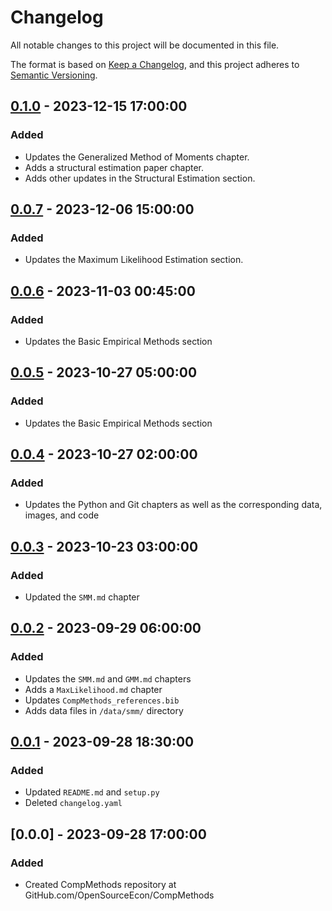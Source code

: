 # Changelog

All notable changes to this project will be documented in this file.

The format is based on [Keep a Changelog](https://keepachangelog.com/en/1.0.0/),
and this project adheres to [Semantic Versioning](https://semver.org/spec/v2.0.0.html).

## [0.1.0] - 2023-12-15 17:00:00

### Added
- Updates the Generalized Method of Moments chapter.
- Adds a structural estimation paper chapter.
- Adds other updates in the Structural Estimation section.

## [0.0.7] - 2023-12-06 15:00:00

### Added
- Updates the Maximum Likelihood Estimation section.

## [0.0.6] - 2023-11-03 00:45:00

### Added
- Updates the Basic Empirical Methods section

## [0.0.5] - 2023-10-27 05:00:00

### Added
- Updates the Basic Empirical Methods section

## [0.0.4] - 2023-10-27 02:00:00

### Added
- Updates the Python and Git chapters as well as the corresponding data, images, and code

## [0.0.3] - 2023-10-23 03:00:00

### Added
- Updated the `SMM.md` chapter

## [0.0.2] - 2023-09-29 06:00:00

### Added
- Updates the `SMM.md` and `GMM.md` chapters
- Adds a `MaxLikelihood.md` chapter
- Updates `CompMethods_references.bib`
- Adds data files in `/data/smm/` directory

## [0.0.1] - 2023-09-28 18:30:00

### Added

- Updated `README.md` and `setup.py`
- Deleted `changelog.yaml`

## [0.0.0] - 2023-09-28 17:00:00

### Added

- Created CompMethods repository at GitHub.com/OpenSourceEcon/CompMethods



[0.1.0]: https://github.com/OpenSourceEcon/CompMethods/compare/v0.0.7...v0.1.0
[0.0.7]: https://github.com/OpenSourceEcon/CompMethods/compare/v0.0.6...v0.0.7
[0.0.6]: https://github.com/OpenSourceEcon/CompMethods/compare/v0.0.5...v0.0.6
[0.0.5]: https://github.com/OpenSourceEcon/CompMethods/compare/v0.0.4...v0.0.5
[0.0.4]: https://github.com/OpenSourceEcon/CompMethods/compare/v0.0.3...v0.0.4
[0.0.3]: https://github.com/OpenSourceEcon/CompMethods/compare/v0.0.2...v0.0.3
[0.0.2]: https://github.com/OpenSourceEcon/CompMethods/compare/v0.0.1...v0.0.2
[0.0.1]: https://github.com/OpenSourceEcon/CompMethods/compare/v0.0.0...v0.0.1
